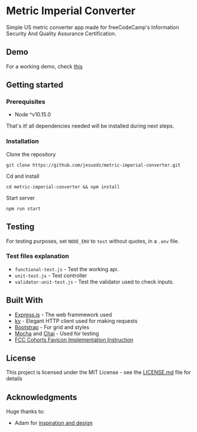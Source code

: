 # Metric Imperial Converter

Simple US metric converter app made for freeCodeCamp's Information Security And Quality Assurance Certification.

## Demo

For a working demo, check [this](https://metrical.glitch.me)

## Getting started

### Prerequisites

* Node ^v10.15.0

That's it! all dependencies needed will be installed during next steps.

### Installation

Clone the repository
```
git clone https://github.com/jesuodz/metric-imperial-converter.git
```
Cd and install
```
cd metric-imperial-converter && npm install
```

Start server
```
npm run start
```
## Testing

For testing purposes, set `NODE_ENV` to `test` without quotes, in a `.env` file.

### Test files explanation
* `functional-test.js` - Test the working api.
* `unit-test.js` - Test controller
* `validator-unit-test.js` - Test the validator used to check inputs.

## Built With
* [Express.js](https://expressjs.com/) - The web frammework used
* [ky](https://github.com/sindresorhus/ky) - Elegant HTTP client used for making requests
* [Bootstrap](https://getbootstrap.com/) - For grid and styles
* [Mocha](https://mochajs.org/) and [Chai](https://www.chaijs.com/) - Used for testing
* [FCC Cohorts Favicon Implementation Instruction](https://github.com/Kornil/Chingu-Animal-Icons)

## License
This project is licensed under the MIT License - see the [LICENSE.md](https://github.com/jesuodz/metric-imperial-converter/blob/master/LICENSE.md) file for details

## Acknowledgments
Huge thanks to:

* Adam for [inspiration and design](https://github.com/Adam111/freecodecamp-project-metric-imperial-converter)
